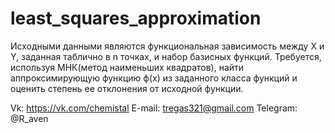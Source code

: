 # least_squares_approximation
Исходными данными являются функциональная зависимость между X и Y, заданная таблично в n точках, и набор базисных функций. Требуется, используя МНК(метод наименьших квадратов), найти аппроксимирующую функцию ϕ(x) из заданного класса функций и оценить степень ее отклонения от исходной функции.


Vk: https://vk.com/chemistal
E-mail: tregas321@gmail.com
Telegram: @R_aven
